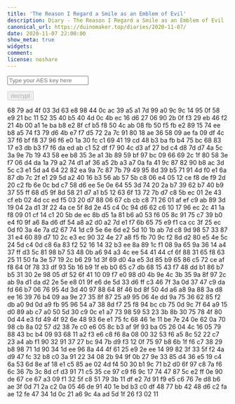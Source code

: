 ```yaml
---
title: 'The Reason I Regard a Smile as an Emblem of Evil'
description: Diary - The Reason I Regard a Smile as an Emblem of Evil
canonical_url: https://duinomaker.top/diaries/2020-11-07/
date: 2020-11-07 22:00:00
show_meta: true
widgets:
comment:
license: noshare
---
```


<script async src="https://server.duinomaker.top/blog/assets/crypto-js.min.js" defer></script>
<script src="https://server.duinomaker.top/blog/assets/decrypt.js" defer></script>
<div class="field has-addons">
<p class="control has-icons-left">
    <input id="password" class="input" type="password" maxlength="16" placeholder="Type your AES key here" digest="50a8fc41f437c1a8e3c62e5a1d8cce98ea8ebead898001ac1d004c3fcd12c00b">
    <span class="icon is-small is-left">
        <i id="input-bar-icon" class="fas fa-lock"></i>
    </span>
</p>
<p class="control">
    <button id="decrypt" class="button" onclick="decryptAll()" disabled>decrypt</button>
</p>
</div>

<span class="encrypted" iv="pa3Ue6pHAOcb9v76">68 79 ad 4f 03 3d 63 e8 98 44 0c ac 39 a5 a1 7d 99 a0 9c 9c 14 95 0f 58 e9 21 bc 11 52 35 40 b5 40 4d 0c 4b ec 16 d6 27 06 90 2b 0f f3 29 eb 46 f2 21 4b 00 a1 1e ba b8 e2 8f cf b5 f8 50 4c ab 08 fb 50 f5 fb e2 89 15 74 ee b8 a5 74 f3 79 d6 4b e7 f7 d5 72 2a 7c 91 80 18 ae 36 58 09 ae fa 09 df 4c 37 f6 bf f8 37 96 f6 e0 1a 30 fc c1 69 41 19 cd 48 b3 ba fb b4 75 bc 68 83 17 e3 db b3 f7 f6 da ed ab c1 52 df f7 90 4c d3 af 27 bd c4 d8 7d d7 4a 5c 3a 9e 7b 19 43 58 ee b8 35 3e a1 3b 89 59 bf 97 bc 09 66 69 2c 1f 80 58 3e f7 06 d4 da 1a 79 a2 74 d1 af 36 a5 2b a3 a7 0a fa 41 9c 87 82 90 b8 ac 3d 5c c3 e1 5d a4 64 22 82 ea 9a 7c 87 7b 79 49 95 8d 39 b5 71 91 4d f0 e1 6a 87 db 7c 2f e1 29 5d a2 40 16 b3 56 ab 57 5b c8 06 e4 05 12 ce f8 de f9 2d 20 c2 fb 6e 0c bd c7 58 d6 ee 5e 0e 64 55 3d 74 20 2a b7 39 62 b7 40 b9 37 55 ff 68 d5 9f 8d 58 21 d7 a1 b5 12 63 6f 13 72 7b d7 c8 5b ec 01 2e 43 cf eb 02 4d cc ed f5 03 20 d7 88 06 67 cb cb c8 71 26 01 af ef c9 ab 89 3d 19 04 2a d1 3f 22 4a ce 5f 8d 2e 45 c4 0c 94 d6 62 c6 10 17 96 ec 2c 41 1a f8 09 01 cf 14 c1 20 5b de ec 8b d5 1a 81 b6 a0 53 f6 05 8c 91 75 c7 39 b0 e4 f0 9f a6 8a d6 df 54 a8 a2 d0 a2 7d e1 f7 6b 65 75 e9 f1 ca cc 3f 25 ec 0d f0 3a 4e 7a d2 67 74 1d c9 5e 6e 6d e2 5d 10 1b ab 7d c8 9d 98 57 33 87 31 e4 60 89 d7 10 2c e3 ec 90 32 4e 27 a8 f5 fb 70 9c f2 8d d2 80 e5 4e 5c 24 5d c4 0d c8 6a 83 f2 52 16 14 32 b3 ee 8a 89 1c f1 08 9a 65 9a 36 14 a4 37 ff d3 5c 81 98 b7 53 48 0b a6 94 a3 4c ee 54 41 44 cf 6f 88 31 65 f8 63 25 11 50 fa 3e 57 19 2c b6 29 1d 3f 69 d0 4a e5 3d 85 b9 65 86 c5 72 ce af f8 64 0f 78 33 df 93 5b 16 b9 1f eb b0 65 c7 db 68 15 43 f7 48 dd b1 86 b7 b5 31 30 2e 98 05 df 52 6f 41 10 09 f7 e0 98 d0 4b 9e 4c 3b 35 9a 8f 97 2c ab 9a d1 da d2 2e 5e e8 01 9f e6 de 5d 33 d6 ff c3 46 7f 3a 0d 37 47 c9 da fd 66 b7 06 76 95 4d 3d 40 97 88 64 8f 46 bd 8f 50 4d a6 a8 9a 88 3a d8 ee 16 39 76 b4 09 aa 9e 27 35 8f 87 25 a9 95 06 4e dd 9a 75 36 62 85 f2 db a0 9d 0d a9 fb 95 96 54 a7 38 8d f7 25 f8 94 bc cb 75 0d 9c 7f 64 a9 15 d0 89 ab c7 a0 50 5d 30 c9 0c e1 a7 73 98 59 53 23 3b 8b 30 75 78 4f 80 0d 44 e3 fd 49 4f 92 6e 48 93 6e e1 75 fc 68 46 1e 11 be 7e 24 0e 62 0a 70 98 cb 8a 02 57 d2 38 7e c0 e6 05 8c b3 af 9f 93 ba 05 26 04 4c 16 05 79 88 43 bc b4 09 93 68 11 a2 f3 e6 c8 f6 8a 08 00 32 53 f6 a5 8c 52 22 c7 23 a4 ab f1 90 32 91 37 27 bc 94 7b d9 f3 12 0f 75 97 b8 6b 1f f6 c7 38 29 b8 98 71 1d 90 34 1d ee 96 8a 44 4f 61 25 e9 2e ee 14 99 82 3f 33 5f f2 4a d9 47 fc 32 b8 c0 3a 91 22 34 08 2b 94 9f 0b 27 9e 33 85 d4 36 e5 19 c4 6a 53 6d 8e af 18 e1 c5 85 ae 02 4d f4 50 30 b1 9c 71 b2 d0 6f 97 c8 7a f6 6c 36 7b 3c 8d cf d3 91 71 c5 35 ce 97 c9 f6 9c 17 74 47 87 5c e2 ff 0e 90 de 67 ce 67 a3 09 f1 32 5f c8 51 79 3b 11 df e2 7d 91 f9 e5 c6 76 7e d8 b6 ae 3f 0d 71 2a c2 0a 05 46 de 91 40 1e bd b3 c0 df 48 77 bb 42 48 d6 c2 fa ae 12 fe 47 34 1d 0c 21 a6 9c 4a ad 5d 1f 26 f3 02 11</span>